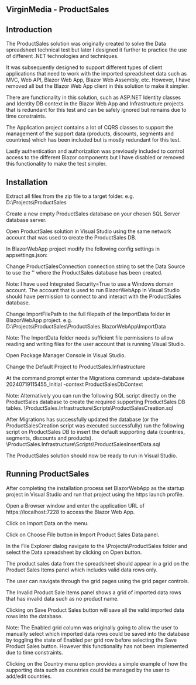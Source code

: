 VirginMedia - ProductSales
--------------------------

Introduction
------------
The ProductSales solution was originally created to solve the Data spreadsheet technical test but later I designed it further to practice the use of different .NET technologies and techniques.

It was subsequently designed to support different types of client applications that need to work with the imported spreadsheet data such as MVC, Web API, Blazor Web App, Blazor Web Assembly, etc. However, I have removed all but the Blazor Web App client in this solution to make it simpler.

There are functionality in this solution, such as ASP.NET Identity classes and Identity DB context in the Blazor Web App and Infrastructure projects that is redundant for this test and can be safely ignored but remains due to time constraints.

The Application project contains a lot of CQRS classes to support the management of the support data (products, discounts, segments and countries) which has been included but is mostly redundant for this test.

Lastly authentication and authorization was previously included to control access to the different Blazor components but I have disabled or removed this functionality to make the test simpler.

Installation
------------
Extract all files from the zip file to a target folder. e.g. D:\Projects\ProductSales

Create a new empty ProductSales database on your chosen SQL Server database server.

Open ProductSales solution in Visual Studio using the same network account that was used to create the ProductSales DB.

In BlazorWebApp project modify the following config settings in appsettings.json:

Change ProductSalesConnection connection string to set the Data Source to use the '\' where the ProductSales database has been created.

Note: I have used Integrated Security=True to use a Windows domain account. The account that is used to run BlazorWebApp in Visual Studio should have permission to connect to and interact with the ProductSales database.

Change ImportFilePath to the full filepath of the ImportData folder in BlazorWebApp project. e.g. D:\Projects\ProductSales\ProductSales.BlazorWebApp\ImportData

Note: The ImportData folder needs sufficient file permissions to allow reading and writing files for the user account that is running Visual Studio.

Open Package Manager Console in Visual Studio.

Change the Default Project to ProductSales.Infrastructure

At the command prompt enter the Migrations command: update-database 20240719115455_Initial -context ProductSalesDbContext

Note: Alternatively you can run the following SQL script directly on the ProductSales database to create the required supporting ProductSales DB tables. \ProductSales.Infrastructure\Scripts\ProductSalesCreation.sql

After Migrations has successfully updated the database (or the ProductSalesCreation script was executed successfully) run the following script on ProductSales DB to insert the default supporting data (countries, segments, discounts and products). \ProductSales.Infrastructure\Scripts\ProductSalesInsertData.sql

The ProductSales solution should now be ready to run in Visual Studio.

Running ProductSales
--------------------
After completing the installation process set BlazorWebApp as the startup project in Visual Studio and run that project using the https launch profile.

Open a Browser window and enter the application URL of https://localhost:7228 to access the Blazor Web App.

Click on Import Data on the menu.

Click on Choose File button in Import Product Sales Data panel.

In the File Explorer dialog navigate to the \Projects\ProductSales folder and select the Data spreadsheet by clicking on Open button.

The product sales data from the spreadsheet should appear in a grid on the Product Sales Items panel which includes valid data rows only.

The user can navigate through the grid pages using the grid pager controls.

The Invalid Product Sale Items panel shows a grid of imported data rows that has invalid data such as no product name.

Clicking on Save Product Sales button will save all the valid imported data rows into the database.

Note: The Enabled grid column was originally going to allow the user to manually select which imported data rows could be saved into the database by toggling the state of Enabled per grid row before selecting the Save Product Sales button. However this functionality has not been implemented due to time constraints.

Clicking on the Country menu option provides a simple example of how the supporting data such as countries could be managed by the user to add/edit countries.